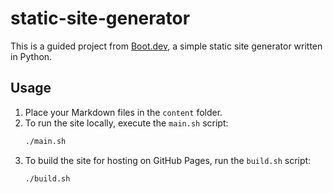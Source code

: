 # static-site-generator

This is a guided project from [Boot.dev](https://boot.dev), a simple static site generator written in Python.

## Usage

1. Place your Markdown files in the `content` folder.
2. To run the site locally, execute the `main.sh` script:
   ```bash
   ./main.sh
   ```
3. To build the site for hosting on GitHub Pages, run the `build.sh` script:
   ```bash
   ./build.sh
   ```
